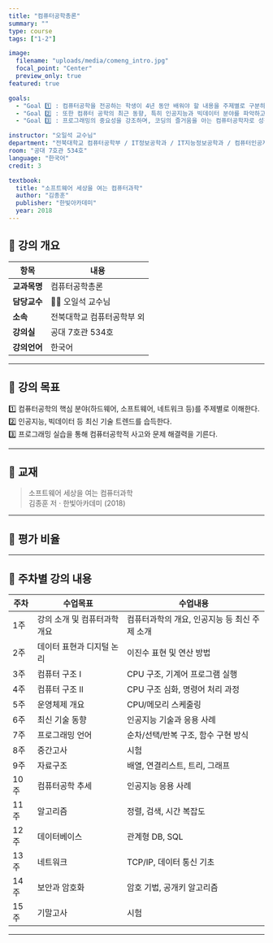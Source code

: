```yaml
---
title: "컴퓨터공학총론"
summary: ""
type: course
tags: ["1-2"]

image:
  filename: "uploads/media/comeng_intro.jpg"
  focal_point: "Center"
  preview_only: true
featured: true

goals:
  - "Goal 1️⃣ : 컴퓨터공학을 전공하는 학생이 4년 동안 배워야 할 내용을 주제별로 구분하여 소개하고 그들 간의 관계를 이해하도록 한다."
  - "Goal 2️⃣ : 또한 컴퓨터 공학의 최근 동향, 특히 인공지능과 빅데이터 분야를 파악하고 그 흐름을 따라갈 동기와 공부하는 자세를 갖추도록 한다."
  - "Goal 3️⃣ : 프로그래밍의 중요성을 강조하며, 코딩의 즐거움을 아는 컴퓨터공학자로 성장할 수 있는 길을 안내한다."

instructor: "오일석 교수님"
department: "전북대학교 컴퓨터공학부 / IT정보공학과 / IT지능정보공학과 / 컴퓨터인공지능학부"
room: "공대 7호관 534호"
language: "한국어"
credit: 3

textbook:
  title: "소프트웨어 세상을 여는 컴퓨터과학"
  author: "김종훈"
  publisher: "한빛아카데미"
  year: 2018
---
```


<!--more-->

## 📘 강의 개요

| 항목 | 내용 |
|------|------|
| **교과목명** | 컴퓨터공학총론 |
| **담당교수** | 🧑‍🏫 오일석 교수님 |
| **소속** | 전북대학교 컴퓨터공학부 외 |
| **강의실** | 공대 7호관 534호 |
| **강의언어** | 한국어 |

---

## 🎯 강의 목표

1️⃣ 컴퓨터공학의 핵심 분야(하드웨어, 소프트웨어, 네트워크 등)를 주제별로 이해한다.  
2️⃣ 인공지능, 빅데이터 등 최신 기술 트렌드를 습득한다.  
3️⃣ 프로그래밍 실습을 통해 컴퓨터공학적 사고와 문제 해결력을 기른다.

---

## 📖 교재

> 소프트웨어 세상을 여는 컴퓨터과학  
> 김종훈 저 · 한빛아카데미 (2018)

---

## 🧮 평가 비율

<canvas id="evaluationChart" width="400" height="400"></canvas>

<script src="https://cdn.jsdelivr.net/npm/chart.js"></script>
<script>
const ctx = document.getElementById('evaluationChart');
new Chart(ctx, {
  type: 'pie',
  data: {
    labels: ['중간고사', '기말고사', '과제', '출석'],
    datasets: [{
      data: [40, 40, 15, 5],
      backgroundColor: ['#9ad0f5', '#ffb7b2', '#b5ead7', '#ffdac1'],
      borderColor: '#222',
      borderWidth: 2
    }]
  },
  options: {
    plugins: {
      legend: {
        position: 'bottom',
        labels: { color: '#ddd', font: { size: 14 } }
      }
    }
  }
});
</script>

---

## 📆 주차별 강의 내용

| 주차 | 수업목표 | 수업내용 |
|------|-----------|-----------|
| 1주 | 강의 소개 및 컴퓨터과학 개요 | 컴퓨터과학의 개요, 인공지능 등 최신 주제 소개 |
| 2주 | 데이터 표현과 디지털 논리 | 이진수 표현 및 연산 방법 |
| 3주 | 컴퓨터 구조 I | CPU 구조, 기계어 프로그램 실행 |
| 4주 | 컴퓨터 구조 II | CPU 구조 심화, 명령어 처리 과정 |
| 5주 | 운영체제 개요 | CPU/메모리 스케줄링 |
| 6주 | 최신 기술 동향 | 인공지능 기술과 응용 사례 |
| 7주 | 프로그래밍 언어 | 순차/선택/반복 구조, 함수 구현 방식 |
| 8주 | 중간고사 | 시험 |
| 9주 | 자료구조 | 배열, 연결리스트, 트리, 그래프 |
| 10주 | 컴퓨터공학 추세 | 인공지능 응용 사례 |
| 11주 | 알고리즘 | 정렬, 검색, 시간 복잡도 |
| 12주 | 데이터베이스 | 관계형 DB, SQL |
| 13주 | 네트워크 | TCP/IP, 데이터 통신 기초 |
| 14주 | 보안과 암호화 | 암호 기법, 공개키 알고리즘 |
| 15주 | 기말고사 | 시험 |

---